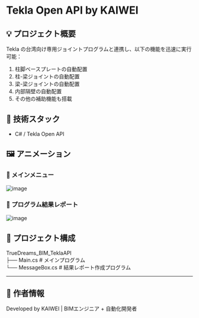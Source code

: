 # Tekla Open API by KAIWEI

## 💡 プロジェクト概要  
Tekla の台湾向け専用ジョイントプログラムと連携し、以下の機能を迅速に実行可能：

1. 柱脚ベースプレートの自動配置  
2. 柱-梁ジョイントの自動配置  
3. 梁-梁ジョイントの自動配置  
4. 内部隔壁の自動配置  
5. その他の補助機能も搭載



## 🔧 技術スタック  
- C# / Tekla Open API



## 🖼️ アニメーション  
### 📌 メインメニュー  
![image](https://github.com/user-attachments/assets/576895e7-bbee-45fe-92c2-7f15783ff968)

### 📌 プログラム結果レポート  
![image](https://github.com/user-attachments/assets/370eb587-eb1b-4af1-83c6-f6b33b35ee6d)



## 📁 プロジェクト構成  
TrueDreams_BIM_TeklaAPI
<br>├── Main.cs # メインプログラム
<br>└── MessageBox.cs # 結果レポート作成プログラム


---

## 📌 作者情報
Developed by KAIWEI | BIMエンジニア + 自動化開発者

